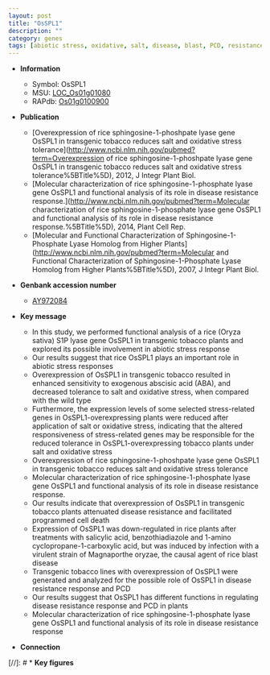 ```yaml
---
layout: post
title: "OsSPL1"
description: ""
category: genes
tags: [abiotic stress, oxidative, salt, disease, blast, PCD, resistance, disease resistance]
---
```


* **Information**  
    + Symbol: OsSPL1  
    + MSU: [LOC_Os01g01080](http://rice.uga.edu/cgi-bin/ORF_infopage.cgi?orf=LOC_Os01g01080)  
    + RAPdb: [Os01g0100900](http://rapdb.dna.affrc.go.jp/viewer/gbrowse_details/irgsp1?name=Os01g0100900)  

* **Publication**  
    + [Overexpression of rice sphingosine-1-phoshpate lyase gene OsSPL1 in transgenic tobacco reduces salt and oxidative stress tolerance](http://www.ncbi.nlm.nih.gov/pubmed?term=Overexpression of rice sphingosine-1-phoshpate lyase gene OsSPL1 in transgenic tobacco reduces salt and oxidative stress tolerance%5BTitle%5D), 2012, J Integr Plant Biol.
    + [Molecular characterization of rice sphingosine-1-phosphate lyase gene OsSPL1 and functional analysis of its role in disease resistance response.](http://www.ncbi.nlm.nih.gov/pubmed?term=Molecular characterization of rice sphingosine-1-phosphate lyase gene OsSPL1 and functional analysis of its role in disease resistance response.%5BTitle%5D), 2014, Plant Cell Rep.
    + [Molecular and Functional Characterization of Sphingosine-1-Phosphate Lyase Homolog from Higher Plants](http://www.ncbi.nlm.nih.gov/pubmed?term=Molecular and Functional Characterization of Sphingosine-1-Phosphate Lyase Homolog from Higher Plants%5BTitle%5D), 2007, J Integr Plant Biol.

* **Genbank accession number**  
    + [AY972084](http://www.ncbi.nlm.nih.gov/nuccore/AY972084)

* **Key message**  
    + In this study, we performed functional analysis of a rice (Oryza sativa) S1P lyase gene OsSPL1 in transgenic tobacco plants and explored its possible involvement in abiotic stress response
    + Our results suggest that rice OsSPL1 plays an important role in abiotic stress responses
    + Overexpression of OsSPL1 in transgenic tobacco resulted in enhanced sensitivity to exogenous abscisic acid (ABA), and decreased tolerance to salt and oxidative stress, when compared with the wild type
    + Furthermore, the expression levels of some selected stress-related genes in OsSPL1-overexpressing plants were reduced after application of salt or oxidative stress, indicating that the altered responsiveness of stress-related genes may be responsible for the reduced tolerance in OsSPL1-overexpressing tobacco plants under salt and oxidative stress
    + Overexpression of rice sphingosine-1-phoshpate lyase gene OsSPL1 in transgenic tobacco reduces salt and oxidative stress tolerance
    + Molecular characterization of rice sphingosine-1-phosphate lyase gene OsSPL1 and functional analysis of its role in disease resistance response.
    + Our results indicate that overexpression of OsSPL1 in transgenic tobacco plants attenuated disease resistance and facilitated programmed cell death
    + Expression of OsSPL1 was down-regulated in rice plants after treatments with salicylic acid, benzothiadiazole and 1-amino cyclopropane-1-carboxylic acid, but was induced by infection with a virulent strain of Magnaporthe oryzae, the causal agent of rice blast disease
    + Transgenic tobacco lines with overexpression of OsSPL1 were generated and analyzed for the possible role of OsSPL1 in disease resistance response and PCD
    + Our results suggest that OsSPL1 has different functions in regulating disease resistance response and PCD in plants
    + Molecular characterization of rice sphingosine-1-phosphate lyase gene OsSPL1 and  functional analysis of its role in disease resistance response

* **Connection**  

[//]: # * **Key figures**  


